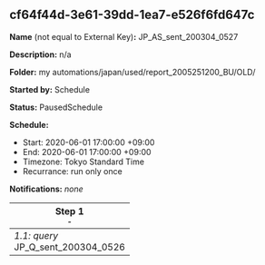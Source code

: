 ## cf64f44d-3e61-39dd-1ea7-e526f6fd647c

**Name** (not equal to External Key)**:** JP_AS_sent_200304_0527

**Description:** n/a

**Folder:** my automations/japan/used/report_2005251200_BU/OLD/

**Started by:** Schedule

**Status:** PausedSchedule

**Schedule:**

* Start: 2020-06-01 17:00:00 +09:00
* End: 2020-06-01 17:00:00 +09:00
* Timezone: Tokyo Standard Time
* Recurrance: run only once

**Notifications:** _none_


| Step 1<br>_<small>-</small>_ |
| --- |
| _1.1: query_<br>JP_Q_sent_200304_0526 |
